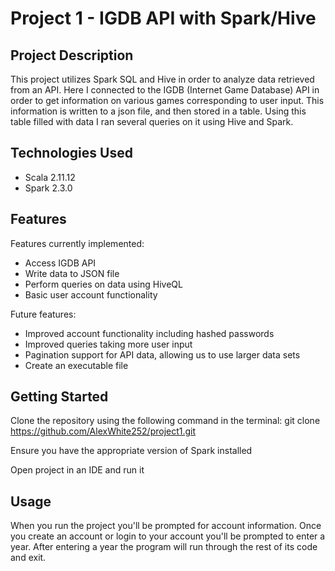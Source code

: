 # Project 1 - IGDB API with Spark/Hive

## Project Description

This project utilizes Spark SQL and Hive in order to analyze data retrieved from an API. Here I connected to the IGDB (Internet Game Database) API in order to get information on various games corresponding to user input. This information is written to a json file, and then stored in a table. Using this table filled with data I ran several queries on it using Hive and Spark. 

## Technologies Used 

* Scala 2.11.12
* Spark 2.3.0

## Features

Features currently implemented:
* Access IGDB API
* Write data to JSON file
* Perform queries on data using HiveQL
* Basic user account functionality

Future features:
* Improved account functionality including hashed passwords
* Improved queries taking more user input
* Pagination support for API data, allowing us to use larger data sets
* Create an executable file 

## Getting Started 

Clone the repository using the following command in the terminal: 
git clone https://github.com/AlexWhite252/project1.git

Ensure you have the appropriate version of Spark installed

Open project in an IDE and run it

## Usage

When you run the project you'll be prompted for account information. 
Once you create an account or login to your account you'll be prompted to enter a year. 
After entering a year the program will run through the rest of its code and exit. 

